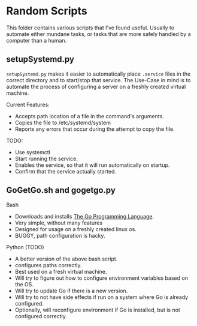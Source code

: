 # Random Scripts

This folder contains various scripts that I've found useful.
Usually to automate either mundane tasks, or tasks that are more safely
handled by a computer than a human.



## setupSystemd.py

`setupSystemd.py` makes it easier to automatically place `.service` files in the 
correct directory and to start/stop that service.  The Use-Case in mind is to 
automate the process of configuring a server on a freshly created virtual machine.

Current Features:
- Accepts path location of a file in the command's arguments.
- Copies the file to /etc/systemd/system
- Reports any errors that occur during the attempt to copy the file.

TODO:
- Use systemctl
- Start running the service.
- Enables the service, so that it will run automatically on startup.
- Confirm that the service actually started.



## GoGetGo.sh and gogetgo.py

Bash
- Downloads and installs [The Go Programming Language](https://golang.org/).
- Very simple, without many features
- Designed for usage on a freshly created linux os.
- BUGGY, path configuration is hacky. 

Python (TODO)
- A better version of the above bash script.
- configures paths correctly.
- Best used on a fresh virtual machine.
- Will try to figure out how to configure environment variables based on the OS.
- Will try to update Go if there is a new version.
- Will try to not have side effects if run on a system where Go is already configured.
- Optionally, will reconfigure environment if Go is installed, but is not configured correctly.


